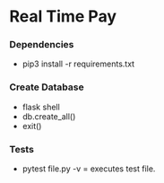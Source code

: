 # Real Time Pay


### Dependencies
- pip3 install -r requirements.txt


### Create Database
- flask shell
- db.create_all()
- exit()

### Tests
- pytest file.py -v = executes test file.

